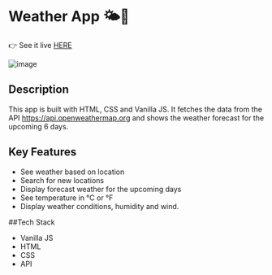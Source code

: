 # Weather App 🌤️📱

👉 See it live [HERE](https://melodious-douhua-11b92a.netlify.app/)

![image](https://user-images.githubusercontent.com/109100764/211618569-9a009625-b26e-4f9c-9da6-6759f4911c55.png)


## Description
This app is built with HTML, CSS and Vanilla JS. It fetches the data from the API https://api.openweathermap.org and shows the weather forecast for the upcoming 6 days.

## Key Features
- See weather based on location
- Search for new locations
- Display forecast weather for the upcoming days
- See temperature in °C or °F
- Display weather conditions, humidity and wind.

##Tech Stack
- Vanilla JS
- HTML
- CSS
- API
